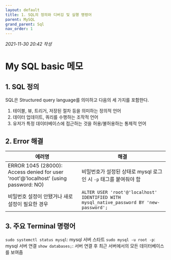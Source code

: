 ```yaml
---
layout: default
title: 1. SQL의 정의와 디버깅 및 실행 명령어
parent: MySQL
grand_parent: Sql
nav_order: 1
---
```


*2021-11-30 20:42 작성*

# My SQL basic 메모

## 1. SQL 정의
SQL은 Structured query language를 의미하고 다음의 세 가지를 포함한다.

1. 테이블, 뷰, 트리거, 저장된 절차 등을 의미하는 정의적 언어
2. 데이터 업데이트, 쿼리를 수행하는 조작적 언어
3. 유저가 특정 데이터베이스에 접근하는 것을 허용/불허용하는 통제적 언어

## 2. Error 해결

| 에러명                                                                                  | 해결                                                                |
| --------------------------------------------------------------------------------------- | -----------------------------------------------------------------  |
| ERROR 1045 (28000): Access denied for user 'root'@'localhost' (using password: NO)      | 비밀번호가 설정된 상태로 mysql 로그인 시 `-p` 태그를 붙여줘야 함       |
| 비밀번호 설정이 안됐거나 새로 설정이 필요한 경우 | `ALTER USER 'root'@'localhost' IDENTIFIED WITH mysql_native_password BY 'new-password';` |

## 3. 주요 Terminal 명령어

`sudo systemctl status mysql`: mysql 서버 스타트
`sudo mysql -u root -p`: mysql 서버 연결
`show databases;`: 서버 연결 후 최근 서버에서의 모든 데이터베이스를 보여줌